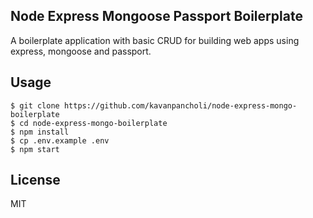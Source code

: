## Node Express Mongoose Passport Boilerplate

A boilerplate application with basic CRUD for building web apps using express, mongoose and passport.

## Usage

    $ git clone https://github.com/kavanpancholi/node-express-mongo-boilerplate
    $ cd node-express-mongo-boilerplate
    $ npm install
    $ cp .env.example .env
    $ npm start

## License

MIT